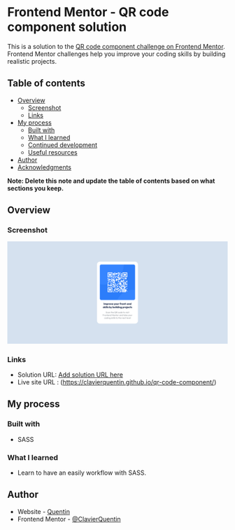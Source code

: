 # Frontend Mentor - QR code component solution

This is a solution to the [QR code component challenge on Frontend Mentor](https://www.frontendmentor.io/challenges/qr-code-component-iux_sIO_H). Frontend Mentor challenges help you improve your coding skills by building realistic projects. 

## Table of contents

- [Overview](#overview)
  - [Screenshot](#screenshot)
  - [Links](#links)
- [My process](#my-process)
  - [Built with](#built-with)
  - [What I learned](#what-i-learned)
  - [Continued development](#continued-development)
  - [Useful resources](#useful-resources)
- [Author](#author)
- [Acknowledgments](#acknowledgments)

**Note: Delete this note and update the table of contents based on what sections you keep.**

## Overview

### Screenshot

![](./images/Screenshot%202023-01-27%20at%2015-46-42%20Frontend%20Mentor%20QR%20code%20component.png)

### Links

- Solution URL: [Add solution URL here](https://github.com/ClavierQuentin/qr-code-component)
- Live site URL : (https://clavierquentin.github.io/qr-code-component/)

## My process

### Built with

- SASS

### What I learned

- Learn to have an easily workflow with SASS.

## Author

- Website - [Quentin](https://quentin-clavier.com/)
- Frontend Mentor - [@ClavierQuentin](https://www.frontendmentor.io/profile/ClavierQuentin)

